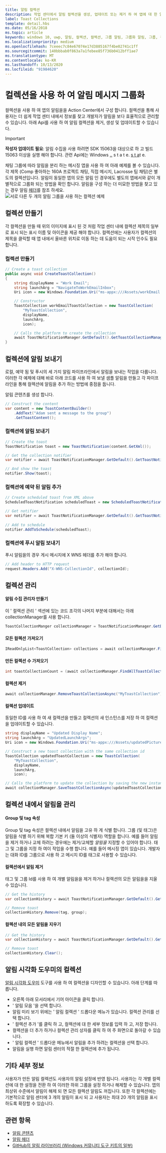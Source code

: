 ```yaml
---
title: 알림 컬렉션
description: 작업 센터에서 알림 컬렉션을 생성, 업데이트 또는 제거 하 여 앱에 대 한 알림 메시지를 구성 하는 방법에 대해 알아봅니다.
label: Toast Collections
template: detail.hbs
ms.date: 05/16/2018
ms.topic: article
keywords: windows 10, uwp, 알림, 컬렉션, 컬렉션, 그룹 알림, 그룹화 알림, 그룹, 구성, 동작 센터, 알림
ms.localizationpriority: medium
ms.openlocfilehash: 7ceeec7c84e67074e17d3885167f4be02741c1ff
ms.sourcegitcommit: 140bbbab0f863a7a1febee85f736b0412bff1ae7
ms.translationtype: MT
ms.contentlocale: ko-KR
ms.lasthandoff: 10/13/2020
ms.locfileid: "91984620"
---
```

# <a name="grouping-toast-notifications-with-collections"></a>컬렉션을 사용 하 여 알림 메시지 그룹화
컬렉션을 사용 하 여 앱의 알림을을 Action Center에서 구성 합니다. 컬렉션을 통해 사용자는 더 쉽게 작업 센터 내에서 정보를 찾고 개발자가 알림을 보다 효율적으로 관리할 수 있습니다.  아래 Api를 사용 하 여 알림 컬렉션을 제거, 생성 및 업데이트할 수 있습니다.

> [!IMPORTANT]
> **작성자 업데이트 필요**: 알림 수집을 사용 하려면 SDK 15063을 대상으로 하 고 빌드 15063 이상을 실행 해야 합니다. 관련 Api에는 Windows [..](/uwp/api/windows.ui.notifications.toastcollectionmanager) s t a t e. [s t a](/uwp/api/windows.ui.notifications.toastcollection)t e.

채팅 그룹에 따라 알림을 분리 하는 메시징 앱을 사용 하 여 아래 예제를 볼 수 있습니다. 각 제목 (Comp 좋아하는 160A 프로젝트 채팅, 직접 메시지, Lacrosse 팀 채팅)은 별도의 컬렉션입니다.  알림이 동일한 앱의 모든 알림 인 경우에도 별도의 앱에서와 같이 개별적으로 그룹화 되는 방법을 확인 합니다.  알림을 구성 하는 더 미묘한 방법을 찾고 있는 경우 알림 [헤더](toast-headers.md)를 참조 하세요.  
![서로 다른 두 개의 알림 그룹을 사용 하는 컬렉션 예제](images/toast-collection-example.png)

## <a name="creating-collections"></a>컬렉션 만들기
각 컬렉션을 만들 때 위의 이미지에 표시 된 것 처럼 작업 센터 내에 컬렉션 제목의 일부로 표시 되는 표시 이름 및 아이콘을 제공 해야 합니다. 컬렉션에는 사용자가 컬렉션의 제목을 클릭할 때 앱 내에서 올바른 위치로 이동 하는 데 도움이 되는 시작 인수도 필요 합니다.  

### <a name="create-a-collection"></a>컬렉션 만들기

``` csharp 
// Create a toast collection
public async void CreateToastCollection()
{
    string displayName = "Work Email"; 
    string launchArg = "NavigateToWorkEmailInbox"; 
    Uri icon = new Windows.Foundation.Uri("ms-appx:///Assets/workEmail.png");

    // Constructor
    ToastCollection workEmailToastCollection = new ToastCollection(
        "MyToastCollection", 
        displayName,
        launchArg, 
        icon);

    // Calls the platform to create the collection
    await ToastNotificationManager.GetDefault().GetToastCollectionManager().SaveToastCollectionAsync(workEmailToastCollection);                                 
}
```

## <a name="sending-notifications-to-a-collection"></a>컬렉션에 알림 보내기
로컬, 예약 됨 및 푸시의 세 가지 알림 파이프라인에서 알림을 보내는 작업을 다룹니다.  이러한 각 예제에 대해 바로 아래 코드를 사용 하 여 보낼 샘플 알림을 만들고 각 파이프라인을 통해 컬렉션에 알림을 추가 하는 방법에 중점을 둡니다.

알림 콘텐츠를 생성 합니다.

``` csharp
// Construct the content
var content = new ToastContentBuilder()
    .AddText("Adam sent a message to the group")
    .GetToastContent();
```

### <a name="send-a-toast-to-a-collection"></a>컬렉션에 알림 보내기

```csharp
// Create the toast
ToastNotification toast = new ToastNotification(content.GetXml());

// Get the collection notifier
var notifier = await ToastNotificationManager.GetDefault().GetToastNotifierForToastCollectionIdAsync("MyToastCollection");

// And show the toast
notifier.Show(toast);
```

### <a name="add-a-scheduled-toast-to-a-collection"></a>컬렉션에 예약 된 알림 추가

``` csharp
// Create scheduled toast from XML above
ScheduledToastNotification scheduledToast = new ScheduledToastNotification(content.GetXml(), DateTimeOffset.Now.AddSeconds(10));

// Get notifier
var notifier = await ToastNotificationManager.GetDefault().GetToastNotifierForToastCollectionIdAsync("MyToastCollection");
    
// Add to schedule
notifier.AddToSchedule(scheduledToast);
```

### <a name="send-a-push-toast-to-a-collection"></a>컬렉션에 푸시 알림 보내기
푸시 알림을의 경우 게시 메시지에 X WNS 헤더를 추가 해야 합니다.
```csharp
// Add header to HTTP request
request.Headers.Add("X-WNS-CollectionId", collectionId); 

```

## <a name="managing-collections"></a>컬렉션 관리
#### <a name="create-the-toast-collection-manager"></a>알림 수집 관리자 만들기
이 ' 컬렉션 관리 ' 섹션에 있는 코드 조각의 나머지 부분에 대해서는 아래 collectionManager를 사용 합니다.
```csharp
ToastCollectionManger collectionManager = ToastNotificationManager.GetDefault().GetToastCollectionManager();
```

#### <a name="get-all-collections"></a>모든 컬렉션 가져오기

``` csharp
IReadOnlyList<ToastCollection> collections = await collectionManager.FindAllToastCollectionsAsync();
``` 

#### <a name="get-the-number-of-collections-created"></a>만든 컬렉션 수 가져오기

``` csharp
int toastCollectionCount = (await collectionManager.FindAllToastCollectionsAsync()).Count;
```

#### <a name="remove-a-collection"></a>컬렉션 제거

``` csharp
await collectionManager.RemoveToastCollectionAsync("MyToastCollection");
```

#### <a name="update-a-collection"></a>컬렉션 업데이트
동일한 ID를 사용 하 여 새 컬렉션을 만들고 컬렉션의 새 인스턴스를 저장 하 여 컬렉션을 업데이트할 수 있습니다.
``` csharp
string displayName = "Updated Display Name"; 
string launchArg = "UpdatedLaunchArgs"; 
Uri icon = new Windows.Foundation.Uri("ms-appx:///Assets/updatedPicture.png");

// Construct a new toast collection with the same collection id
ToastCollection updatedToastCollection = new ToastCollection(
    "MyToastCollection", 
    displayName,
    launchArg, 
    icon);

// Calls the platform to update the collection by saving the new instance
await collectionManager.SaveToastCollectionAsync(updatedToastCollection);                               
```
## <a name="managing-toasts-within-a-collection"></a>컬렉션 내에서 알림을 관리
#### <a name="group-and-tag-properties"></a>Group 및 tag 속성
Group 및 tag 속성은 컬렉션 내에서 알림을 고유 하 게 식별 합니다.  그룹 (및 태그)은 알림을 식별 하기 위해 복합 기본 키 (둘 이상의 식별자) 역할을 합니다. 예를 들어 알림을 제거 하거나 교체 하려는 경우에는 제거/교체할 *알림을* 지정할 수 있어야 합니다. 태그 및 그룹을 지정 하 여이 작업을 수행 합니다. 예를 들어 메시징 앱이 있습니다.  개발자는 대화 ID를 그룹으로 사용 하 고 메시지 ID를 태그로 사용할 수 있습니다.

#### <a name="remove-a-toast-from-a-collection"></a>컬렉션에서 알림 제거
태그 및 그룹 Id를 사용 하 여 개별 알림을을 제거 하거나 컬렉션의 모든 알림을을 지울 수 있습니다.
``` csharp
// Get the history
var collectionHistory = await ToastNotificationManager.GetDefault().GetHistoryForToastCollectionAsync("MyToastCollection");

// Remove toast
collectionHistory.Remove(tag, group); 
```

#### <a name="clear-all-toasts-within-a-collection"></a>컬렉션 내의 모든 알림을 지우기
``` csharp
// Get the history
var collectionHistory = await ToastNotificationManager.GetDefault().GetHistoryForToastCollectionAsync("MyToastCollection");

// Remove toast
collectionHistory.Clear();
```


## <a name="collections-in-notifications-visualizer"></a>알림 시각화 도우미의 컬렉션
[알림 시각화 도우미](notifications-visualizer.md) 도구를 사용 하 여 컬렉션을 디자인할 수 있습니다. 아래 단계를 따릅니다.

* 오른쪽 아래 모서리에서 기어 아이콘을 클릭 합니다. 
* ' 알림 모음 '을 선택 합니다.
* 알림 미리 보기 위에는 ' 알림 컬렉션 ' 드롭다운 메뉴가 있습니다. 컬렉션 관리를 선택 합니다.
* ' 컬렉션 추가 '를 클릭 하 고, 컬렉션에 대 한 세부 정보를 입력 하 고, 저장 합니다.
* 컬렉션을 더 추가 하거나 컬렉션 관리 상자를 클릭 하 여 주 화면으로 돌아갈 수 있습니다.
* ' 알림 컬렉션 ' 드롭다운 메뉴에서 알림을 추가 하려는 컬렉션을 선택 합니다.
* 알림을 실행 하면 알림 센터의 적절 한 컬렉션에 추가 됩니다.


## <a name="other-details"></a>기타 세부 정보
사용자가 만든 알림 컬렉션도 사용자의 알림 설정에 반영 됩니다.  사용자는 각 개별 컬렉션에 대 한 설정을 전환 하 여 이러한 하위 그룹을 설정 하거나 해제할 수 있습니다.  앱의 최상위 수준에서 알림이 해제 되 면 모든 컬렉션 알림도 꺼집니다.  또한 각 컬렉션에는 기본적으로 알림 센터에 3 개의 알림이 표시 되 고 사용자는 최대 20 개의 알림을 표시 하도록 확장할 수 있습니다.

## <a name="related-topics"></a>관련 항목

* [알림 콘텐츠](adaptive-interactive-toasts.md)
* [알림 헤더](toast-headers.md)
* [GitHub의 알림 라이브러리 (Windows 커뮤니티 도구 키트의 일부)](https://github.com/windows-toolkit/WindowsCommunityToolkit/tree/master/Microsoft.Toolkit.Uwp.Notifications)